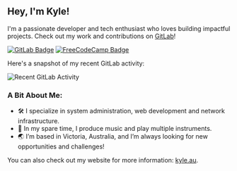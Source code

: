 ## Hey, I'm Kyle!

I'm a passionate developer and tech enthusiast who loves building impactful projects. Check out my work and contributions on [GitLab](https://gitlab.com/kylephillips)!

[![GitLab Badge](https://img.shields.io/badge/GitLab-FC6D26?logo=gitlab&logoColor=white&style=flat)](https://gitlab.com/kylephillips)
[![FreeCodeCamp Badge](https://img.shields.io/freecodecamp/points/kylephillips)](https://freecodecamp.org/kylephillips)


Here's a snapshot of my recent GitLab activity:

![Recent GitLab Activity](https://gitlab-heatmap-generator.kyle7507.workers.dev/)

### A Bit About Me:

- 🛠️ I specialize in system administration, web development and network infrastructure.
- 🎵 In my spare time, I produce music and play multiple instruments.
- 🌏 I’m based in Victoria, Australia, and I’m always looking for new opportunities and challenges!

You can also check out my website for more information: [kyle.au](https://kyle.au).
